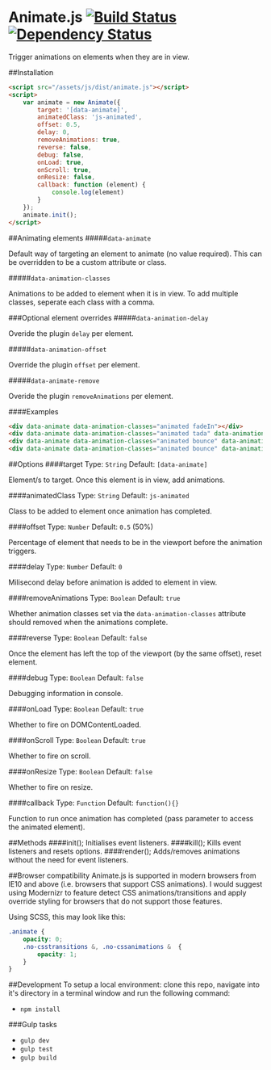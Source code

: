 # Animate.js [![Build Status](https://travis-ci.org/jshjohnson/animate.svg?branch=develop)](https://travis-ci.org/jshjohnson/animate) [![Dependency Status](https://david-dm.org/Rowno/grunt-mocha-cli.svg)](https://david-dm.org/Rowno/grunt-mocha-cli)

Trigger animations on elements when they are in view.

##Installation
```html
<script src="/assets/js/dist/animate.js"></script>
<script>
    var animate = new Animate({
        target: '[data-animate]',
        animatedClass: 'js-animated',
        offset: 0.5,
        delay: 0,
        removeAnimations: true,
        reverse: false,
        debug: false,
        onLoad: true,
        onScroll: true,
        onResize: false,
        callback: function (element) {
            console.log(element)
        }
    });
    animate.init();
</script>
```

##Animating elements
#####`data-animate`

Default way of targeting an element to animate (no value required). This can be overridden to be a custom attribute or class.

#####`data-animation-classes`

Animations to be added to element when it is in view. To add multiple classes, seperate each class with a comma.

###Optional element overrides
#####`data-animation-delay`

Overide the plugin `delay` per element.

#####`data-animation-offset`

Override the plugin `offset` per element.

#####`data-animate-remove`

Overide the plugin `removeAnimations` per element.

####Examples
```html
<div data-animate data-animation-classes="animated fadeIn"></div>
<div data-animate data-animation-classes="animated tada" data-animation-delay="1000"></div>
<div data-animate data-animation-classes="animated bounce" data-animation-offset="0.2"></div>
<div data-animate data-animation-classes="animated bounce" data-animation-remove="true"></div>
```

##Options
####target
Type: `String` Default: `[data-animate]`

Element/s to target. Once this element is in view, add animations.

####animatedClass
Type: `String` Default: `js-animated`

Class to be added to element once animation has completed.

####offset
Type: `Number` Default: `0.5` (50%)

Percentage of element that needs to be in the viewport before the animation triggers.

####delay
Type: `Number` Default: `0`

Milisecond delay before animation is added to element in view.

####removeAnimations
Type: `Boolean` Default: `true`

Whether animation classes set via the `data-animation-classes` attribute should removed when the animations complete.


####reverse
Type: `Boolean` Default: `false`

Once the element has left the top of the viewport (by the same offset), reset element.

####debug
Type: `Boolean` Default: `false`

Debugging information in console.

####onLoad
Type: `Boolean` Default: `true`

Whether to fire on DOMContentLoaded.

####onScroll
Type: `Boolean` Default: `true`

Whether to fire on scroll.

####onResize
Type: `Boolean` Default: `false`

Whether to fire on resize.

####callback
Type: `Function` Default: `function(){}`

Function to run once animation has completed (pass parameter to access the animated element).

##Methods
####init();
Initialises event listeners.
####kill();
Kills event listeners and resets options.
####render();
Adds/removes animations without the need for event listeners.

##Browser compatibility
Animate.js is supported in modern browsers from IE10 and above (i.e. browsers that support CSS animations). I would suggest using Modernizr to feature detect CSS animations/transitions and apply override styling for browsers that do not support those features.

Using SCSS, this may look like this:
```css
.animate {
    opacity: 0;
    .no-csstransitions &, .no-cssanimations &  {
        opacity: 1;
    }
}
```

##Development
To setup a local environment: clone this repo, navigate into it's directory in a terminal window and run the following command:
* ```npm install```

###Gulp tasks
* ```gulp dev```
* ```gulp test```
* ```gulp build```
